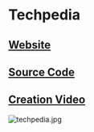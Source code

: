 # Techpedia
## [Website](https://hsing-tzu.github.io/Techpedia/%E7%99%BE%E7%A7%91%E5%85%A8%E6%9B%B8/)
## [Source Code](https://github.com/Ya-Rong/TP/blob/main/final/Techpedia.ipynb)
## [Creation Video](https://www.youtube.com/watch?v=_TbHYCYGKCA)
![techpedia.jpg](https://github.com/Hsing-Tzu/Techpedia/blob/main/techpedia.jpg)
